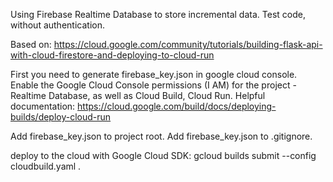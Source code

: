 Using Firebase Realtime Database to store incremental data. Test code, without authentication.

Based on: https://cloud.google.com/community/tutorials/building-flask-api-with-cloud-firestore-and-deploying-to-cloud-run

First you need to generate firebase_key.json in google cloud console. 
Enable the Google Cloud Console permissions (I AM) for the project - Realtime Database, as well as Cloud Build, Cloud Run. Helpful documentation: https://cloud.google.com/build/docs/deploying-builds/deploy-cloud-run

Add firebase_key.json to project root. 
Add firebase_key.json to .gitignore.

deploy to the cloud with Google Cloud SDK: 
gcloud builds submit --config cloudbuild.yaml .